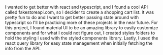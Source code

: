 I wanted to get better with react and typescript, and I found a cool API called fakestoreapi.com, so I decider to create a shopping cart list. It was pretty fun to do and I want to get better passing state around with typescript so I'll be practicing more of these projects in the near future. For this project, I found material UI to be an amazing library to easily customize components and for what I could not figure out, I created styles folders to hold the styling I used with the styled components library. Lastly, I used the react query library for easy state management when initially fetching the info from the API.